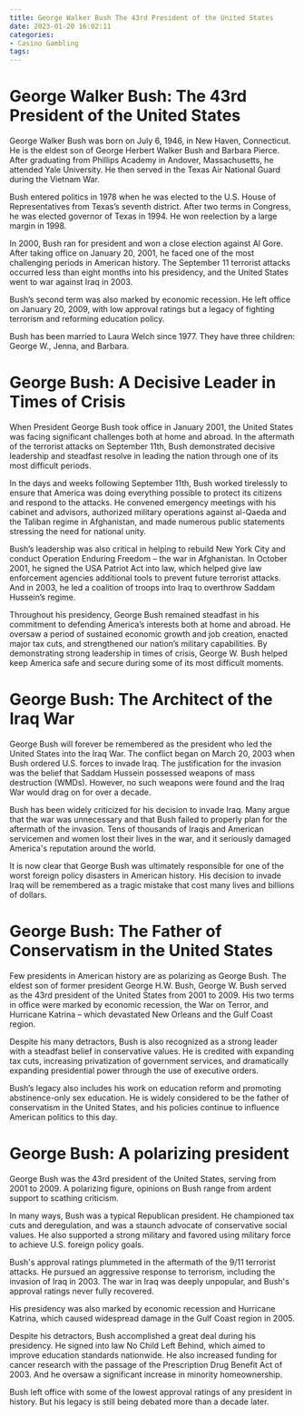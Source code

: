 ```yaml
---
title: George Walker Bush The 43rd President of the United States
date: 2023-01-20 16:02:11
categories:
- Casino Gambling
tags:
---
```



#  George Walker Bush: The 43rd President of the United States

George Walker Bush was born on July 6, 1946, in New Haven, Connecticut. He is the eldest son of George Herbert Walker Bush and Barbara Pierce. After graduating from Phillips Academy in Andover, Massachusetts, he attended Yale University. He then served in the Texas Air National Guard during the Vietnam War.

Bush entered politics in 1978 when he was elected to the U.S. House of Representatives from Texas’s seventh district. After two terms in Congress, he was elected governor of Texas in 1994. He won reelection by a large margin in 1998.

In 2000, Bush ran for president and won a close election against Al Gore. After taking office on January 20, 2001, he faced one of the most challenging periods in American history. The September 11 terrorist attacks occurred less than eight months into his presidency, and the United States went to war against Iraq in 2003.

Bush’s second term was also marked by economic recession. He left office on January 20, 2009, with low approval ratings but a legacy of fighting terrorism and reforming education policy.

Bush has been married to Laura Welch since 1977. They have three children: George W., Jenna, and Barbara.

#  George Bush: A Decisive Leader in Times of Crisis

When President George Bush took office in January 2001, the United States was facing significant challenges both at home and abroad. In the aftermath of the terrorist attacks on September 11th, Bush demonstrated decisive leadership and steadfast resolve in leading the nation through one of its most difficult periods.

In the days and weeks following September 11th, Bush worked tirelessly to ensure that America was doing everything possible to protect its citizens and respond to the attacks. He convened emergency meetings with his cabinet and advisors, authorized military operations against al-Qaeda and the Taliban regime in Afghanistan, and made numerous public statements stressing the need for national unity.

Bush’s leadership was also critical in helping to rebuild New York City and conduct Operation Enduring Freedom – the war in Afghanistan. In October 2001, he signed the USA Patriot Act into law, which helped give law enforcement agencies additional tools to prevent future terrorist attacks. And in 2003, he led a coalition of troops into Iraq to overthrow Saddam Hussein’s regime.

Throughout his presidency, George Bush remained steadfast in his commitment to defending America’s interests both at home and abroad. He oversaw a period of sustained economic growth and job creation, enacted major tax cuts, and strengthened our nation’s military capabilities. By demonstrating strong leadership in times of crisis, George W. Bush helped keep America safe and secure during some of its most difficult moments.

#  George Bush: The Architect of the Iraq War

George Bush will forever be remembered as the president who led the United States into the Iraq War. The conflict began on March 20, 2003 when Bush ordered U.S. forces to invade Iraq. The justification for the invasion was the belief that Saddam Hussein possessed weapons of mass destruction (WMDs). However, no such weapons were found and the Iraq War would drag on for over a decade.

Bush has been widely criticized for his decision to invade Iraq. Many argue that the war was unnecessary and that Bush failed to properly plan for the aftermath of the invasion. Tens of thousands of Iraqis and American servicemen and women lost their lives in the war, and it seriously damaged America's reputation around the world.

It is now clear that George Bush was ultimately responsible for one of the worst foreign policy disasters in American history. His decision to invade Iraq will be remembered as a tragic mistake that cost many lives and billions of dollars.

#  George Bush: The Father of Conservatism in the United States

Few presidents in American history are as polarizing as George Bush. The eldest son of former president George H.W. Bush, George W. Bush served as the 43rd president of the United States from 2001 to 2009. His two terms in office were marked by economic recession, the War on Terror, and Hurricane Katrina – which devastated New Orleans and the Gulf Coast region.

Despite his many detractors, Bush is also recognized as a strong leader with a steadfast belief in conservative values. He is credited with expanding tax cuts, increasing privatization of government services, and dramatically expanding presidential power through the use of executive orders.

Bush’s legacy also includes his work on education reform and promoting abstinence-only sex education. He is widely considered to be the father of conservatism in the United States, and his policies continue to influence American politics to this day.

#  George Bush: A polarizing president

George Bush was the 43rd president of the United States, serving from 2001 to 2009. A polarizing figure, opinions on Bush range from ardent support to scathing criticism.

In many ways, Bush was a typical Republican president. He championed tax cuts and deregulation, and was a staunch advocate of conservative social values. He also supported a strong military and favored using military force to achieve U.S. foreign policy goals.

Bush's approval ratings plummeted in the aftermath of the 9/11 terrorist attacks. He pursued an aggressive response to terrorism, including the invasion of Iraq in 2003. The war in Iraq was deeply unpopular, and Bush's approval ratings never fully recovered.

His presidency was also marked by economic recession and Hurricane Katrina, which caused widespread damage in the Gulf Coast region in 2005.

Despite his detractors, Bush accomplished a great deal during his presidency. He signed into law No Child Left Behind, which aimed to improve education standards nationwide. He also increased funding for cancer research with the passage of the Prescription Drug Benefit Act of 2003. And he oversaw a significant increase in minority homeownership.

Bush left office with some of the lowest approval ratings of any president in history. But his legacy is still being debated more than a decade later.